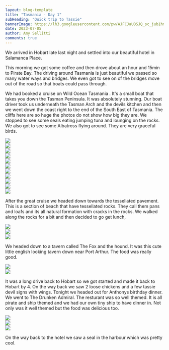 ```yaml
---
layout: blog-template
title: "Tasmania - Day 1"
subHeading: "Quick trip to Tassie"
bannerImage: https://lh3.googleusercontent.com/pw/AJFCJaUOSJQ_sc_jub1hmaYWvXIx5qqp0pDngHogLrMTCgAzT_I3C5H2N-QKm4At5Ajo76Kkbq0FmxoIiGjBgyHGn_hee56InE1BEPkdVCjWQuUs-8Dtmzf5=w2400
date: 2023-07-05
author: Amy Sellitti
comments: true
---
```

We arrived in Hobart late last night and settled into our beautiful hotel in Salamanca Place.

This morning we got some coffee and then drove about an hour and 15min to Pirate Bay. The driving around Tasmania is just beautiful we passed so many water ways and bridges. We even got to see on of the bridges move out of the road so that boats could pass through.

We had booked a cruise on Wild Ocean Tasmania . It's a small boat that takes you down the Tasman Peninsula. It was absolutely stunning. Our boat driver took us underneath the Tasman Arch and the devils kitchen and then we went down the coast right to the end of the South East of Tasmania. The cliffs here are so huge the photos do not show how big they are. We stopped to see some seals eating jumping tuna and lounging on the rocks. We also got to see some Albatross flying around. They are very graceful birds.

<div class="center-image"><img src="https://lh3.googleusercontent.com/pw/AJFCJaVQ4sqVU1gak1fpMHi0AWz-HF_Ok2BJuHJpcKHoAZWYLChYbJCe3TRNG7cJdK887y4aaXyEv6yj5X-ePeeyME1H7O3RGbIb3dbsNVXPJMxrvpe8JD7e=w2400" /></div>
<div class="center-image"><img src="https://lh3.googleusercontent.com/pw/AJFCJaVpbkWGymkW17U49MsyoEkw9xvXX0Ed1-dadLze4RhtYuVSd2jvemq9MDKzTSqgIW5wKTzsQks5dcAMSc92RT0nQ2y3gRLCUrjPvPM7bBu5e8LxPYaU=w2400" /></div>
<div class="center-image"><img src="https://lh3.googleusercontent.com/pw/AJFCJaVVkxxyqQLc1pzsFPWsSCO3Z5pRUkmqFztndqrgSZndkp_tbjRI-3w0EmSg-7lnxmChDobvrwak1vIzdp6feyY2RT9CwU_ExDiTR1jeZFqydwB5D4uS=w2400" /></div>
<div class="center-image"><img src="https://lh3.googleusercontent.com/pw/AJFCJaUTuEF6Wm8fGzRNlM1E3TWwLj09n2EBJJSSXgGTtTjtUuwfe5xIB4Ys8-vRcGj1LsyzjE9XE9m20Oy5W8pPaH1YEK8SFy7MDzi4I7ag2TVS0jm8Eo-V=w2400" /></div>
<div class="center-image"><img src="https://lh3.googleusercontent.com/pw/AJFCJaWDj3vRbyajqU8Z_KEv_q4FrZt5FVbmSwGF30pMC3xs9hAaTIgckijZkUTUf2cmjgAaxb_4azI9O9bqVvtZBx9xBiZMHOspsynfGSp2wWq3fpC2d5uq=w2400" /></div>
<div class="center-image"><img src="https://lh3.googleusercontent.com/pw/AJFCJaV50EAFLZCsEImjdmnVU8vfo6VC5wmJ-1H-Ajielg4JGP7B4NYW1rc6bD7xbfThU2y4bpYRq4NWLTEN0XOKL62yQKi_pnNO1SgGtfBAypqLbqYNBRzp=w2400" /></div>
<div class="center-image"><img src="https://lh3.googleusercontent.com/pw/AJFCJaXZ7vP9wC6PqTbMzYqYfDCG5tMjhTEHvFYFW4-IP5MFCWRKCbNkhVWKhgXwYETBQ9cIdDKTUq29iVl-jqBCVFxRxAE6-AvTl0p-17mK3dYNHOe4-lBK=w2400" /></div>
<div class="center-image"><img src="https://lh3.googleusercontent.com/pw/AJFCJaX-Llwe5_1uSTTfMx_2np-92I6vCEdYmMsMX2-AMOEo044a11ujL50ylAVg_he0iOud0YaJZMgXhd1mFqL8CBGeDOwojdS58ISATbCu4CGT3augwxav=w2400" /></div>
<div class="center-image"><img src="https://lh3.googleusercontent.com/pw/AJFCJaW50eJSVqxu5pv4ZNU0sZrB7bkf7w4Njrxothp8gTpmMi22NuGa692v-7ia1K1JR7bFRb5VZalGPhlWTBQRzVFXB121xomSMDLdiA4anD0w-5ifFgHA=w2400" /></div>
<div class="center-image"><img src="https://lh3.googleusercontent.com/pw/AJFCJaVXiiRLzjTmqQyfWVWedWSARaugtR3ydnLgge-9ff4nS6CA5wdYQeudpxVLmmdHtnz2XEpwwLWW32NjJ6Cj3skagkFX2j4U4OiZ3Vr_J5Jj3DxzVTvc=w2400" /></div>
<div class="center-image"><img src="https://lh3.googleusercontent.com/pw/AJFCJaVI0nJhDrvLJ7E4fKGaLv6l9N7ZafjQlytGDx_H6Xle5aho57eqUxmpIfhgABQYJ5guLbGJ4o6OfAWdT786pDsn9Oh62z-iY-LANEl9Klzonnd6W-t1=w2400" /></div>

After the great cruise we headed down towards the tessellated pavement. This is a section of beach that have tessellated rocks. They call them pans and loafs and its all natural formation with cracks in the rocks. We walked along the rocks for a bit and then decided to go get lunch,

<div class="center-image"><img src="https://lh3.googleusercontent.com/pw/AJFCJaUZockGX1pb0wF1N4HPuBTWVNGQl-RVkj5Bxhypgdo8s4OB09fingctOPUfZmdd6IYTiVQVwGFvjn9s1U29aXJ0lnOLtzDICfBD9ZZjEkb6mBXDfJmc=w2400" /></div>
<div class="center-image"><img src="https://lh3.googleusercontent.com/pw/AJFCJaWTA-3Xeafu6MBV9RUgzhwVx1jyYBZ4QwZmrbr1kOoymUfXez0D1anNyINv1BnKpuYlHD3d8C_5B3xlAsDo_4yrHKGJfGOfdTwATPJiG_gi8n4YHNQQ=w2400" /></div>
<div class="center-image"><img src="https://lh3.googleusercontent.com/pw/AJFCJaUx2GdsjS9cuURLICi2vjl2xiS_-e3xfLC0rVuqG3PGajT2jzhDt1GYOZpDb-56sHRDqhVGyuk2NK4QUMVCzYkWXKuv-7Cf9ifn32D7BCQxY9lEezkG=w2400" /></div>

We headed down to a tavern called The Fox and the hound. It was this cute little english looking tavern down near Port Arthur. The food was really good. 
<div class="center-image"><img src="https://lh3.googleusercontent.com/pw/AJFCJaULfIWnz1ih_BeuGUtTgRdcGto5PHjxqG2YEjPb_uRqkCPNiVw3MYCXHQIvQoEO90Hk96kzUSIMmMB6ccSdZntfpoObkwiMSxPXcLc1FmEZZKYCFxi1=w2400" /></div>
<div class="center-image"><img src="https://lh3.googleusercontent.com/pw/AJFCJaUOcCCC0Ve5xvf2ARFEhXAG5JdJjSqD6ma6oDf-K-ZnOC5vFDL3oT1opV4BlEbwaWxCQ4hzendpxyqsp3SFmSNuHzpouTVyHP-q2KhU38DaAaLo01vB=w2400" /></div>

It was a long drive back to Hobart so we got started and made it back to Hobart by 4. On the way back we saw 2 loose chickens and a few tassie devil signs with wings. 
Tonight we headed out for Anthonys birthday dinner. We went to The Drunken Admiral. The resturant was so well themed. It is all pirate and ship themed and we had our own tiny ship to have dinner in. Not only was it well themed but the food was delicious too.

<div class="center-image"><img src="https://lh3.googleusercontent.com/pw/AJFCJaXB4N12LBEwfryATiRrYXYT_kh7HelvhqpKNR-8N3upJuR6dzaW14exZ4evNvPjV_vm-ukd51sr3q9q7hpumDgNnlXtzRQbrzxbvhdY8k8ORftzHMx1=w2400" /></div>
<div class="center-image"><img src="https://lh3.googleusercontent.com/pw/AJFCJaWfe5Ofb23-fTuNEbZIS8p6elK_53_y-eP8vn8CxNKTkKwam5qbR1EoEzA2jg2xwrRrXNBud1WcrcmC2KCUoaY9O42xfchMfMHBopm_pkgzUBm34yUY=w2400" /></div>
<div class="center-image"><img src="https://lh3.googleusercontent.com/pw/AJFCJaWnKuFsBe_4NuRo5-Y_GI-eyyWWdC2xMPjXi_YVeIJ3Pnh_aMg8xbdsloLgStM4u1p6p1ZUUGh5UYrg69T-ApLlb7ayNsMTmE8jBFzzOxcMJOJAfxTU=w2400" /></div>

On the way back to the hotel we saw a seal in the harbour which was pretty cool. 

